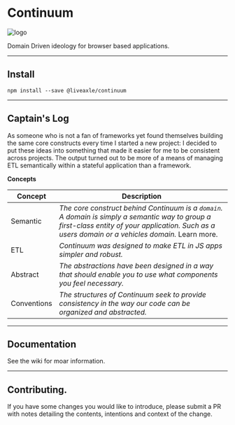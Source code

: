 # Continuum
![logo](https://avatars3.githubusercontent.com/u/30741101?s=200&v=4)

Domain Driven ideology for browser based applications.

***

## Install
`npm install --save @liveaxle/continuum`

***

## Captain's Log

As someone who is not a fan of frameworks yet found themselves building the same core constructs every time I started a new project: I decided to put these ideas into something that made it easier for me to be consistent across projects. The output turned out to be more of a means of managing ETL semantically within a stateful application than a framework.

**Concepts**

Concept | Description
--- | ---
Semantic | *The core construct behind Continuum is a `domain`. A domain is simply a semantic way to group a first-class entity of your application. Such as a users domain or a vehicles domain.* Learn more.
ETL | *Continuum was designed to make ETL in JS apps simpler and robust.*
Abstract | *The abstractions have been designed in a way that should enable you to use what components you feel necessary.*
Conventions | *The structures of Continuum seek to provide consistency in the way our code can be organized and abstracted.*

***

## Documentation

See the wiki for moar information.

***

## Contributing.

If you have some changes you would like to introduce, please submit a PR with notes detailing the contents, intentions and context of the change.
